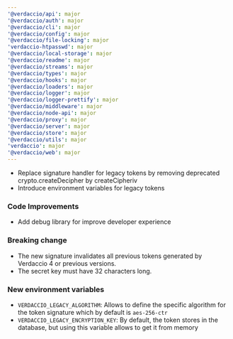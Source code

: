 ```yaml
---
'@verdaccio/api': major
'@verdaccio/auth': major
'@verdaccio/cli': major
'@verdaccio/config': major
'@verdaccio/file-locking': major
'verdaccio-htpasswd': major
'@verdaccio/local-storage': major
'@verdaccio/readme': major
'@verdaccio/streams': major
'@verdaccio/types': major
'@verdaccio/hooks': major
'@verdaccio/loaders': major
'@verdaccio/logger': major
'@verdaccio/logger-prettify': major
'@verdaccio/middleware': major
'@verdaccio/node-api': major
'@verdaccio/proxy': major
'@verdaccio/server': major
'@verdaccio/store': major
'@verdaccio/utils': major
'verdaccio': major
'@verdaccio/web': major
---
```


- Replace signature handler for legacy tokens by removing deprecated crypto.createDecipher by createCipheriv
- Introduce environment variables for legacy tokens

### Code Improvements

- Add debug library for improve developer experience

### Breaking change

- The new signature invalidates all previous tokens generated by Verdaccio 4 or previous versions.
- The secret key must have 32 characters long.

### New environment variables

- `VERDACCIO_LEGACY_ALGORITHM`: Allows to define the specific algorithm for the token signature which by default is `aes-256-ctr`
- `VERDACCIO_LEGACY_ENCRYPTION_KEY`: By default, the token stores in the database, but using this variable allows to get it from memory
